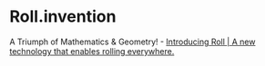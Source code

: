 # Roll.invention
A Triumph of Mathematics &amp; Geometry! - [Introducing Roll | A new technology that enables rolling everywhere.](https://youtu.be/6pjXz4tpahE)
